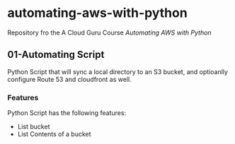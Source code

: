 # automating-aws-with-python

Repository fro the A Cloud Guru Course _Automating AWS with Python_

## 01-Automating Script

Python Script that will sync a local directory to an S3 bucket, and optioanlly configure Route 53 and cloudfront as well.

### Features

Python Script has the following features:

- List bucket
- List Contents of a bucket
